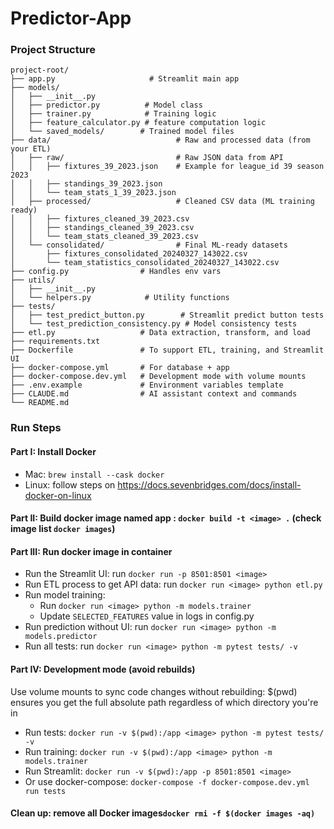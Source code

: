 # Predictor-App

### Project Structure

```text
project-root/
├── app.py                     # Streamlit main app
├── models/
│   ├── __init__.py
│   ├── predictor.py          # Model class 
│   ├── trainer.py            # Training logic
│   ├── feature_calculator.py # feature computation logic
│   └── saved_models/        # Trained model files 
├── data/                            # Raw and processed data (from your ETL)
│   ├── raw/                         # Raw JSON data from API
│   │   ├── fixtures_39_2023.json    # Example for league_id 39 season 2023
│   │   ├── standings_39_2023.json
│   │   └── team_stats_1_39_2023.json
│   ├── processed/                   # Cleaned CSV data (ML training ready)
│   │   ├── fixtures_cleaned_39_2023.csv
│   │   ├── standings_cleaned_39_2023.csv
│   │   └── team_stats_cleaned_39_2023.csv
│   └── consolidated/                # Final ML-ready datasets
│       ├── fixtures_consolidated_20240327_143022.csv
│       └── team_statistics_consolidated_20240327_143022.csv
├── config.py                # Handles env vars
├── utils/
│   ├── __init__.py 
│   └── helpers.py            # Utility functions 
├── tests/ 
│   ├── test_predict_button.py        # Streamlit predict button tests
│   └── test_prediction_consistency.py # Model consistency tests   
├── etl.py                   # Data extraction, transform, and load 
├── requirements.txt 
├── Dockerfile               # To support ETL, training, and Streamlit UI
├── docker-compose.yml       # For database + app
├── docker-compose.dev.yml   # Development mode with volume mounts
├── .env.example             # Environment variables template
├── CLAUDE.md                # AI assistant context and commands
└── README.md
```
### Run Steps
#### **Part I**: Install Docker
* Mac: `brew install --cask docker`
* Linux: follow steps on https://docs.sevenbridges.com/docs/install-docker-on-linux 

#### **Part II**: Build docker image named app : `docker build -t <image> .` (check image list `docker images`)

#### **Part III**: Run docker image in container 
* Run the Streamlit UI: run `docker run -p 8501:8501 <image>` 
* Run ETL process to get API data: run `docker run <image> python etl.py`
* Run model training: 
  * Run `docker run <image> python -m models.trainer`
  * Update `SELECTED_FEATURES` value in logs in config.py
* Run prediction without UI: run `docker run <image> python -m models.predictor` 
* Run all tests: run `docker run <image> python -m pytest tests/ -v`

#### **Part IV**: Development mode (avoid rebuilds)
Use volume mounts to sync code changes without rebuilding:
$(pwd) ensures you get the full absolute path regardless of which directory you're in
* Run tests: `docker run -v $(pwd):/app <image> python -m pytest tests/ -v`
* Run training: `docker run -v $(pwd):/app <image> python -m models.trainer`
* Run Streamlit: `docker run -v $(pwd):/app -p 8501:8501 <image>`
* Or use docker-compose: `docker-compose -f docker-compose.dev.yml run tests`

#### **Clean up**: remove all Docker images`docker rmi -f $(docker images -aq)`